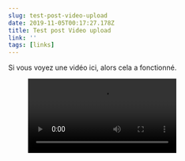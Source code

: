 ```yaml
---
slug: test-post-video-upload
date: 2019-11-05T00:17:27.178Z
title: Test post Video upload
link: ''
tags: [links]
---
```


Si vous voyez une vidéo ici, alors cela a fonctionné.

<figure><video src="/videos/2019-11-05--test-post-video-upload-0.mp4" alt="darkmode.mp4"></video></figure>

